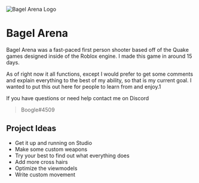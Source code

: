 ﻿
![Bagel Arena Logo](https://media.discordapp.net/attachments/754851810287681566/805206974295834654/bbbb.jpg?width=1050&height=450)
# Bagel Arena
Bagel Arena was a fast-paced first person shooter based off of the Quake games designed inside of the Roblox engine. I made this game in around 15 days. 

As of right now it all functions, except I would prefer to get some comments and explain everything to the best of my ability, so that is my current goal. I wanted to put this out here for people to learn from and enjoy.1


If you have questions or need help contact me on Discord

> Boogle#4509


## Project Ideas

* Get it up and running on Studio
* Make some custom weapons
* Try your best to find out what everything does
* Add more cross hairs
* Optimize the viewmodels
* Write custom movement
